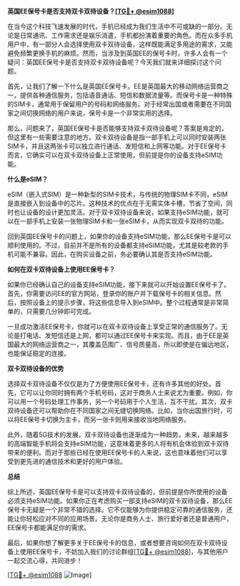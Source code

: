 **英国EE保号卡是否支持双卡双待设备？[[TG💪+ @esim1088](https://t.me/s/esim1088)]**

在当今这个科技飞速发展的时代，手机已经成为我们生活中不可或缺的一部分。无论是日常通讯、工作需求还是娱乐消遣，手机都扮演着重要的角色。而在众多手机用户中，有一部分人会选择使用双卡双待设备，这样既能满足多用途的需求，又能避免频繁更换手机的麻烦。然而，当涉及到英国EE的保号卡时，许多人会有一个疑问：英国EE保号卡是否支持双卡双待设备呢？今天我们就来详细探讨这个问题。

首先，让我们了解一下什么是英国EE保号卡。EE是英国最大的移动网络运营商之一，提供各种通信服务，包括语音通话、短信和数据流量等。而保号卡是一种特殊的SIM卡，通常用于保留用户的号码和网络服务。对于经常出国或者需要在不同国家之间切换网络的用户来说，保号卡是一个非常实用的选择。

那么，问题来了，英国EE保号卡是否能够支持双卡双待设备呢？答案是肯定的，但这里有一些需要注意的地方。双卡双待设备是指一部手机上可以同时安装两张SIM卡，并且这两张卡可以独立进行通话、发短信和上网等功能。对于EE保号卡而言，它确实可以在双卡双待设备上正常使用，但前提是你的设备支持eSIM功能。

**什么是eSIM？**

eSIM（嵌入式SIM）是一种新型的SIM卡技术，与传统的物理SIM卡不同，eSIM是直接嵌入到设备中的芯片。这种技术的优点在于无需实体卡槽，节省了空间，同时也让设备的设计更加灵活。对于双卡双待设备来说，如果支持eSIM功能，就可以在一部手机上安装一张物理SIM卡和一张eSIM卡，从而实现双卡双待的功能。

回到英国EE保号卡的问题上，如果你的设备支持eSIM功能，那么EE保号卡是可以顺利使用的。不过，目前并不是所有的设备都支持eSIM功能，尤其是较老款的手机可能不兼容。因此，在购买设备之前，务必要确认其是否支持eSIM功能。

**如何在双卡双待设备上使用EE保号卡？**

如果你已经确认自己的设备支持eSIM功能，接下来就可以开始设置EE保号卡了。首先，你需要访问EE的官方网站，登录你的账户并下载保号卡的相关信息。然后，按照设备上的提示步骤，将这些信息导入到eSIM中。整个过程通常是非常简单的，只需要几分钟即可完成。

一旦成功激活EE保号卡，你就可以在双卡双待设备上享受正常的通信服务了。无论是打电话、发短信还是上网，都可以通过EE保号卡来实现。而且，由于EE是英国最大的网络运营商之一，其覆盖范围广、信号质量高，所以即使是在偏远地区，也能保证稳定的连接。

**双卡双待设备的优势**

选择双卡双待设备不仅仅是为了方便使用EE保号卡，还有许多其他的好处。首先，它可以让你同时拥有两个手机号码，这对于商务人士来说尤为重要。例如，你可以用一个号码处理工作事务，另一个号码用于个人生活，互不干扰。其次，双卡双待设备还可以帮助你在不同国家之间无缝切换网络。比如，当你出国旅行时，可以将EE保号卡切换为主卡，而另一张卡则用来接收当地网络服务。

此外，随着5G技术的发展，双卡双待设备也逐渐成为一种趋势。未来，越来越多的高端智能手机将会支持eSIM功能，这意味着更多的人将有机会体验到双卡双待带来的便利。而对于那些已经在使用EE保号卡的人来说，这也意味着他们可以享受到更先进的通信技术和更好的用户体验。

**总结**

综上所述，英国EE保号卡是可以支持双卡双待设备的，但前提是你所使用的设备必须支持eSIM功能。如果你正在考虑购买一部支持eSIM的双卡双待设备，那么EE保号卡无疑是一个非常不错的选择。它不仅能够为你提供稳定可靠的通信服务，还能让你轻松应对不同的应用场景。无论你是商务人士、旅行爱好者还是普通用户，EE保号卡都能满足你的需求。

最后，如果你想了解更多关于EE保号卡的信息，或者想要咨询如何在双卡双待设备上使用EE保号卡，不妨加入我们的讨论群组[[TG💪+ @esim1088](https://t.me/s/esim1088)]，与其他用户一起交流心得，共同进步！

[[TG💪+ @esim1088](https://t.me/s/esim1088) ![Image](https://i.postimg.cc/4NQfJmqS/Snipaste-2025-05-13-00-14-12.png)]